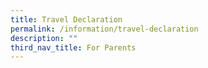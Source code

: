 ```yaml
---
title: Travel Declaration
permalink: /information/travel-declaration
description: ""
third_nav_title: For Parents
---
```

